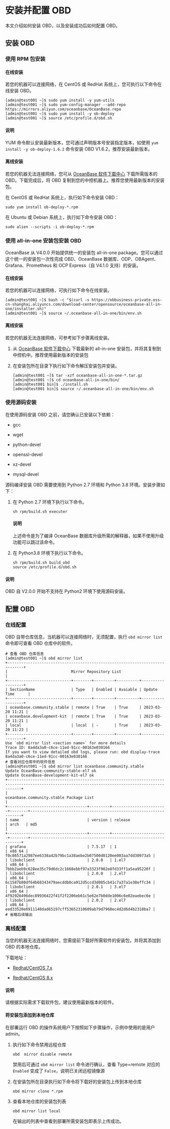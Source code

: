 # 安装并配置 OBD

本文介绍如何安装 OBD，以及安装成功后如何配置 OBD。

## 安装 OBD

### 使用 RPM 包安装

#### 在线安装

若您的机器可以连接网络，在 CentOS 或 RedHat 系统上，您可执行以下命令在线安装 OBD。

```shell
[admin@test001 ~]$ sudo yum install -y yum-utils
[admin@test001 ~]$ sudo yum-config-manager --add-repo https://mirrors.aliyun.com/oceanbase/OceanBase.repo
[admin@test001 ~]$ sudo yum install -y ob-deploy
[admin@test001 ~]$ source /etc/profile.d/obd.sh
```

<main id="notice" type='explain'>
  <h4>说明</h4>
  <p>YUM 命令默认安装最新版本，您可通过声明版本号安装指定版本，如使用 <code>yum install -y ob-deploy-1.6.2</code> 命令安装 OBD V1.6.2，推荐安装最新版本。</p>
</main>

#### 离线安装

若您的机器无法连接网络，您可从 [OceanBase 软件下载中心](https://www.oceanbase.com/softwarecenter) 下载所需版本的 OBD。下载完成后，将 OBD 复制到您的中控机器上。推荐您使用最新版本的安装包。

在 CentOS 或 RedHat 系统上，执行如下命令安装 OBD：

```shell
sudo yum install ob-deploy-*.rpm
```

在 Ubuntu 或 Debian 系统上，执行如下命令安装 OBD：

```shell
sudo alien --scripts -i ob-deploy-*.rpm
```

### 使用 all-in-one 安装包安装 OBD

OceanBase 从 V4.0.0 开始提供统一的安装包 all-in-one package。您可以通过这个统一的安装包一次性完成 OBD、OceanBase 数据库、ODP、OBAgent、Grafana、Prometheus 和 OCP Express（自 V4.1.0 支持）的安装。

#### 在线安装

若您的机器可以连接网络，可执行如下命令在线安装。

```shell
[admin@test001 ~]$ bash -c "$(curl -s https://obbusiness-private.oss-cn-shanghai.aliyuncs.com/download-center/opensource/oceanbase-all-in-one/installer.sh)"
[admin@test001 ~]$ source ~/.oceanbase-all-in-one/bin/env.sh
```

#### 离线安装

若您的机器无法连接网络，可参考如下步骤离线安装。

1. 从 [OceanBase 软件下载中心](https://www.oceanbase.com/softwarecenter) 下载最新的 all-in-one 安装包，并将其复制到中控机中。推荐使用最新版本的安装包

2. 在安装包所在目录下执行如下命令解压安装包并安装。

   ```shell
   [admin@test001 ~]$ tar -xzf oceanbase-all-in-one-*.tar.gz
   [admin@test001 ~]$ cd oceanbase-all-in-one/bin/
   [admin@test001 bin]$ ./install.sh
   [admin@test001 bin]$ source ~/.oceanbase-all-in-one/bin/env.sh
   ```

### 使用源码安装

在使用源码安装 OBD 之前，请您确认已安装以下依赖：

* gcc

* wget

* python-devel

* openssl-devel

* xz-devel

* mysql-devel

源码编译安装 OBD 需要使用到 Python 2.7 环境和 Python 3.8 环境。安装步骤如下：

1. 在 Python 2.7 环境下执行以下命令。

   ```shell
   sh rpm/build.sh executer
   ```

   <main id="notice" type='explain'>
     <h4>说明</h4>
     <p>上述命令是为了编译 OceanBase 数据库升级所需的解释器，如果不使用升级功能可以跳过该命令。</p>
   </main>

2. 在 Python3.8 环境下执行以下命令。

   ```shell
   sh rpm/build.sh build_obd
   source /etc/profile.d/obd.sh
   ```

<main id="notice" type='explain'>
  <h4>说明</h4>
  <p>OBD 自 V2.0.0 开始不支持在 Python2 环境下使用源码安装。</p>
</main>

## 配置 OBD

### 在线配置

OBD 自带仓库信息，当机器可以连接网络时，无须配置，执行 `obd mirror list` 命令即可查看 OBD 仓库中的软件。

```shell
# 查看 OBD 仓库信息
[admin@test001 ~]$ obd mirror list
+-----------------------------------------------------------------------------+
|                            Mirror Repository List                           |
+----------------------------+--------+---------+----------+------------------+
| SectionName                | Type   | Enabled | Avaiable | Update Time      |
+----------------------------+--------+---------+----------+------------------+
| oceanbase.community.stable | remote | True    | True     | 2023-03-20 11:21 |
| oceanbase.development-kit  | remote | True    | True     | 2023-03-20 11:21 |
| local                      | local  | -       | True     | 2023-03-20 11:23 |
+----------------------------+--------+---------+----------+------------------+
Use `obd mirror list <section name>` for more details
Trace ID: 8a4da3a0-c6ce-11ed-91cc-00163e030166
If you want to view detailed obd logs, please run: obd display-trace 8a4da3a0-c6ce-11ed-91cc-00163e030166
# 查看对应仓库中的软件信息
[admin@test001 ~]$ obd mirror list oceanbase.community.stable
Update OceanBase-community-stable-el7 ok
Update OceanBase-development-kit-el7 ok
+--------------------------------------------------------------------------------------------------------------------------------------------------+
|                                                     oceanbase.community.stable Package List                                                      |
+-----------------------------------+---------+------------------------+--------+------------------------------------------------------------------+
| name                              | version | release                | arch   | md5                                                              |
+-----------------------------------+---------+------------------------+--------+------------------------------------------------------------------+
| grafana                           | 7.5.17  | 1                      | x86_64 | f0c86571a2987ee6338a42b79bc1a38aebe2b07500d0120ee003aa7dd30973a5 |
| libobclient                       | 2.0.0   | 1.el7                  | x86_64 | 7bbb2aeb9c628ee35c79d6dc2c1668ebbf97a3323f902e8fd33ff1a5ea95220f |
| libobclient                       | 2.0.0   | 2.el7                  | x86_64 | 6c1587b80df64b68343479aecddb0ca912d5ccd3d085cb41c7a37a1e38effc34 |
| libobclient                       | 2.0.1   | 3.el7                  | x86_64 | 4f92926496dec89936422f41f2f2206eb61c5e62e7b0dde1006c6e02eaebec6e |
| libobclient                       | 2.0.2   | 2.el7                  | x86_64 | eed33520e6911140dad65197cff53652310609ab79d7960ec4d2d6d4b2318ba7 |
# 省略后续输出
```

### 离线配置

当您的机器无法连接网络时，您需提前下载好所需软件的安装包，并将其添加到 OBD 的本地仓库。

下载地址：

* [Redhat/CentOS 7.x](https://mirrors.aliyun.com/oceanbase/community/stable/el/7/x86_64)

* [Redhat/CentOS 8.x](https://mirrors.aliyun.com/oceanbase/community/stable/el/8/x86_64)

<main id="notice" type='explain'>
  <h4>说明</h4>
  <p>请根据实际需求下载软件包，建议使用最新版本的软件。</p>
</main>

#### 将安装包添加到本地仓库

在部署运行 OBD 的操作系统用户下按照如下步骤操作，示例中使用的是用户 admin。

1. 执行如下命令禁用远程仓库

   ```shell
   obd  mirror disable remote
   ```

   禁用后可通过 `obd mirror list` 命令进行确认，查看 Type=remote 对应的 `Enabled` 变成了 `False`，说明已关闭远程镜像源

2. 在安装包所在目录执行如下命令将下载好的安装包上传到本地仓库

   ```shell
   obd mirror clone *.rpm
   ```

3. 查看本地仓库的安装包列表

   ```shell
   obd mirror list local
   ```

   在输出的列表中查看到部署所需安装包即表示上传成功。
